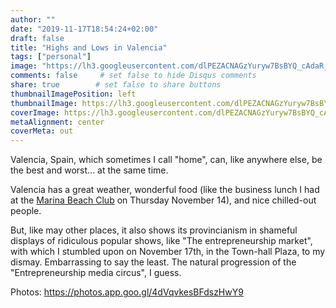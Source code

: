 ```yaml
---
author: ""
date: "2019-11-17T18:54:24+02:00"
draft: false
title: "Highs and Lows in Valencia"
tags: ["personal"]
image: "https://lh3.googleusercontent.com/dlPEZACNAGzYuryw7BsBYQ_cAdaR_audXUtmEXfDaa4g8mt4d8jKX6xvlGY47l25jIX1S87lFOWYC1cpj54ilv83z9__D5gAgq6j-6s040TmTwMhPPWBnbJs6bwl1u-qjcMMudxQhv0=w1920-h1080"
comments: false     # set false to hide Disqus comments
share: true        # set false to share buttons
thumbnailImagePosition: left
thumbnailImage: https://lh3.googleusercontent.com/dlPEZACNAGzYuryw7BsBYQ_cAdaR_audXUtmEXfDaa4g8mt4d8jKX6xvlGY47l25jIX1S87lFOWYC1cpj54ilv83z9__D5gAgq6j-6s040TmTwMhPPWBnbJs6bwl1u-qjcMMudxQhv0=w1920-h1080
coverImage: https://lh3.googleusercontent.com/dlPEZACNAGzYuryw7BsBYQ_cAdaR_audXUtmEXfDaa4g8mt4d8jKX6xvlGY47l25jIX1S87lFOWYC1cpj54ilv83z9__D5gAgq6j-6s040TmTwMhPPWBnbJs6bwl1u-qjcMMudxQhv0=w1920-h1080
metaAlignment: center
coverMeta: out
---
```


Valencia, Spain, which sometimes I call "home", can, like anywhere else, be the best and worst... at the same time.

<!--more-->

Valencia has a great weather, wonderful food (like the business lunch I had at the [Marina Beach Club](https://marinabeachclub.com/en/) on Thursday November 14), and nice chilled-out people.

But, like may other places, it also shows its provincianism in shameful displays of ridiculous popular shows, like "The entrepreneurship market", with which I stumbled upon on November 17th, in the Town-hall Plaza, to my dismay. Embarrassing to say the least. The natural progression of the "Entrepreneurship media circus", I guess.

Photos: https://photos.app.goo.gl/4dVqvkesBFdszHwY9

<script src="https://cdn.jsdelivr.net/npm/publicalbum@latest/embed-ui.min.js" async></script>
<div class="pa-gallery-player-widget" style="width:100%; height:480px; display:none;"
  data-link="https://photos.app.goo.gl/4dVqvkesBFdszHwY9"
  data-title="11 new photos by Jorge Cortell">
  <object data="https://lh3.googleusercontent.com/2A-Spzc56Yana2lCV-ZNnEgbzKIvHKaRIUigOGp9YY1XglplTrKpogxzV_mCnV9skfdUrNab-MJXh4y1ecP4FuHR5ey7shqygOv_ALcwP2BdRWJf7EOOW4NBbi6ZvaTODrYCyLPUFUc=w1920-h1080"></object>
  <object data="https://lh3.googleusercontent.com/oGFZGcz3aIrnjZbggqBDqOomsb7exEXD1I739MHjOe6Kclh6AGnDIWC5cmcebAjmvEnO9bg4KIf0ptoeIBvIXpl5A5C0FH2vkX9aZkKUchWD5fdtSHMFEvTWUcM9CGxzpAUJfBGd_x0=w1920-h1080"></object>
  <object data="https://lh3.googleusercontent.com/5UojFmeSQR8OIyme7Lscn-RTGlrzYLPLKUcwDImQi9pT_hUwsqwsM0eWk472z4Izp26DJdJZoiTKlyEuCb4-Fbdgd7JPlsx-mRc1_Da4-pgpOwuQZSVolTCKQHNKQAAywFu0XGpHZkg=w1920-h1080"></object>
  <object data="https://lh3.googleusercontent.com/Xl_QZgVTzgmkoLJ1dMvk-JTVoOYDevcmXM2JhwC6Dcv7vWjdQffx0Hwz_rEsuLRrWhQyfWlwKO2190QwQlJQlG2R5C6LXorH4aW5gKpRUSJ1O_8f6i0bD8oTQ0i-ZNKnllKZgGRumi0=w1920-h1080"></object>
  <object data="https://lh3.googleusercontent.com/m9HsmTuHByd-766HjbGLnX9ftYiisflPjtyPAPLFQF6lvPX6gutWrJkM9ctoh1Hd12e9uyMNCf3Ms9GoP75wIn2jYt0jmiqVi-Pow76uvJtt6s1P9iYjngZ8dRxD0PG1sRxTC8_xCgk=w1920-h1080"></object>
  <object data="https://lh3.googleusercontent.com/Qf4YwjtDLY89fEnZA_MXYB-i14_XYDEqfjaCtwrFsSS9akm_rLcjkQU7DQ1UlAcWL34KiPqV5gfbnoy0WCP-O6-lD5N0fNGRTUNR7zoRqDcfInZIO8pEXCyXcVUpHqNu9VP222dWIfU=w1920-h1080"></object>
  <object data="https://lh3.googleusercontent.com/KQXE-9pAjYiiTtcWaBlWKKEjKSXnVMe70FzgqJMTAVTXA1cGYUsLwq66is7AGZLmN63IpY0CMlpIecl8Udl15jvjWamj2vLiBFFrI-o9aFAl63zwKEPDTB3pK-T_NESdYPTi6p-4fWE=w1920-h1080"></object>
  <object data="https://lh3.googleusercontent.com/aHOYPgOqNST9H4o7hXIbC-cDQHpA1-oVsaKsLwPmAOZ1lCIbY4NxC9_-FdHt4NMlYA72K9xV5tj1XJP8Ky8nyfTIaioC0VxwDr9G86MkHfQRueqAXx80RSHZ_phqQ4OOKB7oytHjaZ8=w1920-h1080"></object>
  <object data="https://lh3.googleusercontent.com/OVNZhP7u4YE_2ClshnTe_k0SqOkNXpKECYKYjIMmxPJFvJPPMSjInVvVvZQPGB9xkOLSFCZFWuM4fiD8GAJ18Dzk1IGKBeEXcrSSAC68msKj1-EdWpmtNbM1YcRVmEepmVze4p29As8=w1920-h1080"></object>
  <object data="https://lh3.googleusercontent.com/CRmUmR0aen7oj_u3sV5wXW7jZh7tFdAn4SXwhTz-odRltX9oaTglQxxLPRhSrNDSlrkMvVNDA0iSaO4d9yG3V49zcp27KfR2tR8Kx_BD6wx3giQAlmsvUnAd9z-v6KuFv1OBsOVuaR0=w1920-h1080"></object>
  <object data="https://lh3.googleusercontent.com/f3O7DuPwDwcEJWkcqtFM-Vvo_msMGPm0NLfIKwDLzP3md6IPzSNMtF1IdGRjnGMAL1gEhs2CLnNxgbRkY3wnXiw2hwZdopoqbg0w1dX5vRWTxNZULkqzAe9Gxydw7ViyU5giBubIOAw=w1920-h1080"></object>
</div>
